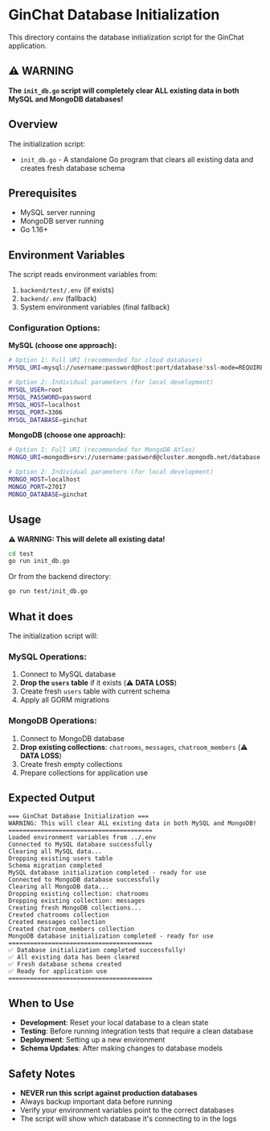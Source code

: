 # GinChat Database Initialization

This directory contains the database initialization script for the GinChat application.

## ⚠️ WARNING

**The `init_db.go` script will completely clear ALL existing data in both MySQL and MongoDB databases!**

## Overview

The initialization script:

- `init_db.go` - A standalone Go program that clears all existing data and creates fresh database schema

## Prerequisites

- MySQL server running
- MongoDB server running
- Go 1.16+

## Environment Variables

The script reads environment variables from:
1. `backend/test/.env` (if exists)
2. `backend/.env` (fallback)
3. System environment variables (final fallback)

### Configuration Options:

**MySQL (choose one approach):**
```bash
# Option 1: Full URI (recommended for cloud databases)
MYSQL_URI=mysql://username:password@host:port/database?ssl-mode=REQUIRED

# Option 2: Individual parameters (for local development)
MYSQL_USER=root
MYSQL_PASSWORD=password
MYSQL_HOST=localhost
MYSQL_PORT=3306
MYSQL_DATABASE=ginchat
```

**MongoDB (choose one approach):**
```bash
# Option 1: Full URI (recommended for MongoDB Atlas)
MONGO_URI=mongodb+srv://username:password@cluster.mongodb.net/database

# Option 2: Individual parameters (for local development)
MONGO_HOST=localhost
MONGO_PORT=27017
MONGO_DATABASE=ginchat
```

## Usage

**⚠️ WARNING: This will delete all existing data!**

```bash
cd test
go run init_db.go
```

Or from the backend directory:
```bash
go run test/init_db.go
```

## What it does

The initialization script will:

### MySQL Operations:
1. Connect to MySQL database
2. **Drop the `users` table** if it exists (⚠️ **DATA LOSS**)
3. Create fresh `users` table with current schema
4. Apply all GORM migrations

### MongoDB Operations:
1. Connect to MongoDB database
2. **Drop existing collections**: `chatrooms`, `messages`, `chatroom_members` (⚠️ **DATA LOSS**)
3. Create fresh empty collections
4. Prepare collections for application use

## Expected Output

```
=== GinChat Database Initialization ===
WARNING: This will clear ALL existing data in both MySQL and MongoDB!
========================================
Loaded environment variables from ../.env
Connected to MySQL database successfully
Clearing all MySQL data...
Dropping existing users table
Schema migration completed
MySQL database initialization completed - ready for use
Connected to MongoDB database successfully
Clearing all MongoDB data...
Dropping existing collection: chatrooms
Dropping existing collection: messages
Creating fresh MongoDB collections...
Created chatrooms collection
Created messages collection
Created chatroom_members collection
MongoDB database initialization completed - ready for use
========================================
✅ Database initialization completed successfully!
✅ All existing data has been cleared
✅ Fresh database schema created
✅ Ready for application use
========================================
```

## When to Use

- **Development**: Reset your local database to a clean state
- **Testing**: Before running integration tests that require a clean database
- **Deployment**: Setting up a new environment
- **Schema Updates**: After making changes to database models

## Safety Notes

- **NEVER run this script against production databases**
- Always backup important data before running
- Verify your environment variables point to the correct databases
- The script will show which database it's connecting to in the logs


